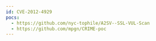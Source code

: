 ```yaml
---
id: CVE-2012-4929
pocs:
  - https://github.com/nyc-tophile/A2SV--SSL-VUL-Scan
  - https://github.com/mpgn/CRIME-poc
---
```

